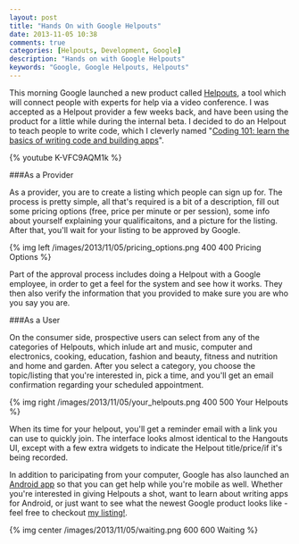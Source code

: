 ```yaml
---
layout: post
title: "Hands On with Google Helpouts"
date: 2013-11-05 10:38
comments: true
categories: [Helpouts, Development, Google]
description: "Hands on with Google Helpouts"
keywords: "Google, Google Helpouts, Helpouts"
---
```


This morning Google launched a new product called [Helpouts](https://helpouts.google.com), a tool which will connect people with experts for help via a video conference. I was accepted as a Helpout provider a few weeks back, and have been using the product for a little while during the internal beta. I decided to do an Helpout to teach people to write code, which I cleverly named "[Coding 101: learn the basics of writing code and building apps](https://helpouts.google.com/114052868601022948953/ls/a65184ab017ae8b0)".

{% youtube K-VFC9AQM1k %} 

<!-- more -->

###As a Provider

As a provider, you are to create a listing which people can sign up for. The process is pretty simple, all that's required is a bit of a description, fill out some pricing options (free, price per minute or per session), some info about yourself explaining your qualificaitons, and a picture for the listing. After that, you'll wait for your listing to be approved by Google. 

{% img left /images/2013/11/05/pricing_options.png 400 400 Pricing Options %}

Part of the approval process includes doing a Helpout with a Google employee, in order to get a feel for the system and see how it works. They then also verify the information that you provided to make sure you are who you say you are. 

###As a User

On the consumer side, prospective users can select from any of the categories of Helpouts, which inlude art and music, computer and electronics, cooking, education, fashion and beauty, fitness and nutrition and home and garden. After you select a category, you choose the topic/listing that you're interested in, pick a time, and you'll get an email confirmation regarding your scheduled appointment.

{% img right /images/2013/11/05/your_helpouts.png 400 500 Your Helpouts %}

When its time for your helpout, you'll get a reminder email with a link you can use to quickly join. The interface looks almost identical to the Hangouts UI, except with a few extra widgets to indicate the Helpout title/price/if it's being recorded. 

In addition to paricipating from your computer, Google has also launched an [Android app](https://play.google.com/store/apps/details?id=com.google.android.apps.helpouts) so that you can get help while you're mobile as well. Whether you're interested in giving Helpouts a shot, want to learn about writing apps for Android, or just want to see what the newest Google product looks like - feel free to checkout [my listing!](https://helpouts.google.com/114052868601022948953/ls/a65184ab017ae8b0). 

{% img center /images/2013/11/05/waiting.png 600 600 Waiting %}

